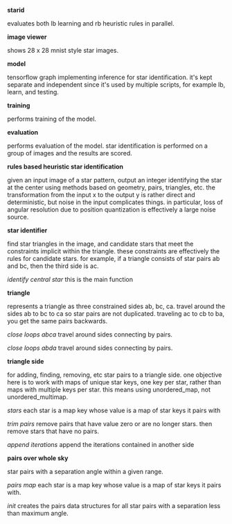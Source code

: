 **starid**

evaluates both lb learning and rb heuristic rules in parallel.

**image viewer**

shows 28 x 28 mnist style star images.

**model**

tensorflow graph implementing inference for star identification. it's kept separate and independent since it's used by multiple scripts, for example lb, learn, and testing.

**training**

performs training of the model.

**evaluation**

performs evaluation of the model. star identification is performed on a group of images and the results are scored.

**rules based heuristic star identification**

given an input image of a star pattern, output an integer identifying the star at the center using methods based on geometry, pairs, triangles, etc. the transformation from the input x to the output y is rather direct and deterministic, but noise in the input complicates things. in particular, loss of angular resolution due to position quantization is effectively a large noise source.

**star identifier**

find star triangles in the image, and candidate stars that meet the constraints implicit within the triangle. these constraints are effectively the rules for candidate stars. for example, if a triangle consists of star pairs ab and bc, then the third side is ac.

*identify central star* this is the main function

**triangle**

represents a triangle as three constrained sides ab, bc, ca. travel around the sides ab to bc to ca so star pairs are not duplicated. traveling ac to cb to ba, you get the same pairs backwards.

*close loops abca* travel around sides connecting by pairs.

*close loops abda* travel around sides connecting by pairs.

**triangle side**

for adding, finding, removing, etc star pairs to a triangle side. one objective here is to work with maps of unique star keys, one key per star, rather than maps with multiple keys per star. this means using unordered_map, not unordered_multimap.

*stars* each star is a map key whose value is a map of star keys it pairs with

*trim pairs* remove pairs that have value zero or are no longer stars. then remove stars that have no pairs.

*append iterations* append the iterations contained in another side

**pairs over whole sky**

star pairs with a separation angle within a given range.

*pairs map* each star is a map key whose value is a map of star keys it pairs with.

*init* creates the pairs data structures for all star pairs with a separation less than maximum angle.

